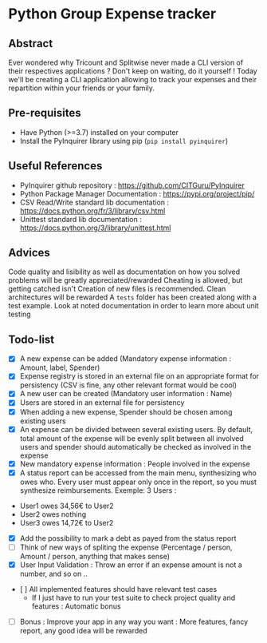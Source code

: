# Python Group Expense tracker

## Abstract

Ever wondered why Tricount and Splitwise never made a CLI version of their respectives applications ? Don't keep on waiting, do it yourself ! Today we'll be creating a CLI application allowing to track your expenses and their repartition within your friends or your family. 

## Pre-requisites
- Have Python (>=3.7) installed on your computer
- Install the PyInquirer library using pip (`pip install pyinquirer`)

## Useful References
- PyInquirer github repository : https://github.com/CITGuru/PyInquirer
- Python Package Manager Documentation : https://pypi.org/project/pip/
- CSV Read/Write standard lib documentation : https://docs.python.org/fr/3/library/csv.html
- Unittest standard lib documentation : https://docs.python.org/3/library/unittest.html

## Advices
Code quality and lisibility as well as documentation on how you solved problems will be greatly appreciated/rewarded
Cheating is allowed, but getting catched isn't
Creation of new files is recommended. Clean architectures will be rewarded
A `tests` folder has been created along with a test example. Look at noted documentation in order to learn more about unit testing
## Todo-list

- [X] A new expense can be added (Mandatory expense information : Amount, label, Spender)
- [X] Expense registry is stored in an external file on an appropriate format for persistency (CSV is fine, any other relevant format would be cool)
- [X] A new user can be created (Mandatory user information : Name)
- [X] Users are stored in an external file for persistency
- [X] When adding a new expense, Spender should be chosen among existing users
- [X] An expense can be divided between several existing users. By default, total amount of the expense will be evenly split between all involved users and spender should automatically be checked as involved in the expense
- [X] New mandatory expense information : People involved in the expense
- [X] A status report can be accessed from the main menu, synthesizing who owes who. Every user must appear only once in the report, so you must synthesize reimbursements. 
Exemple: 3 Users :
- User1 owes 34,56€ to User2
- User2 owes nothing
- User3 owes 14,72€ to User2
- [X] Add the possibility to mark a debt as payed from the status report 
- [ ] Think of new ways of spliting the expense (Percentage / person, Amount / person, anything that makes sense)
- [X] User Input Validation : Throw an error if an expense amount is not a number, and so on ..
- [ ] All implemented features should have relevant test cases
    - If I just have to run your test suite to check project quality and features : Automatic bonus
- [ ] Bonus : Improve your app in any way you want : More features, fancy report, any good idea will be rewarded

